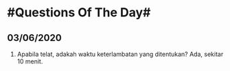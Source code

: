 # #Questions Of The Day#

## 03/06/2020
1. Apabila telat, adakah waktu keterlambatan yang ditentukan? Ada, sekitar 10 menit. 